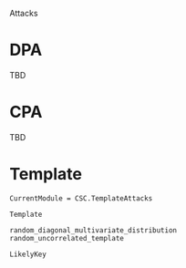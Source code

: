 Attacks

# DPA
TBD

# CPA
TBD

# Template
```@meta
CurrentModule = CSC.TemplateAttacks
```

```@docs
Template
```

```@docs
random_diagonal_multivariate_distribution
random_uncorrelated_template
```


```@docs
LikelyKey
```
